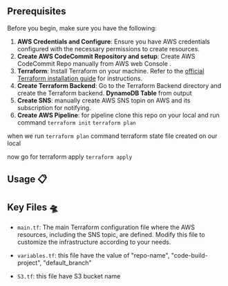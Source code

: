 ## Prerequisites 

Before you begin, make sure you have the following:

1. **AWS Credentials and Configure**: Ensure you have AWS credentials configured with the necessary permissions to create resources.
2. **Create AWS CodeCommit Repository and setup**: Create AWS CodeCommit Repo manually from AWS web Console .
3. **Terraform**: Install Terraform on your machine. Refer to the [official Terraform installation guide](https://learn.hashicorp.com/tutorials/terraform/install-cli) for instructions.
4. **Create Terraform Backend**: Go to the Terraform Backend directory and create the Terraform backend. **DynamoDB Table** from output
5. **Create SNS**: manually create AWS SNS topin on AWS and its subscription for notifying.
6. **Create AWS Pipeline**: for pipeline clone this repo on your local and run command
`terraform init`
`terraform plan`

when we run `terraform plan` command  terraform state file created on our local 

now go for terraform apply
`terraform apply`
## Usage 📋

## Key Files 🛸

* `main.tf`: The main Terraform configuration file where the AWS resources, including the SNS topic, are defined. Modify this file to customize the infrastructure according to your needs.

* `variables.tf`: this file have the value of "repo-name", "code-build-project", "default_branch"
* `S3.tf`: this file have S3 bucket name


